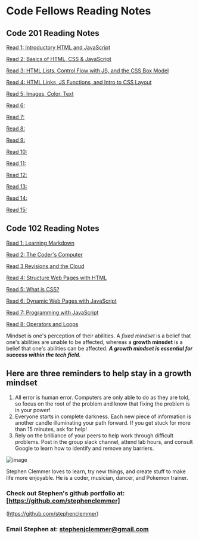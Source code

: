 # Code Fellows Reading Notes

## Code 201 Reading Notes

[Read 1: Introductory HTML and JavaScript](./class-01.md)

[Read 2: Basics of HTML, CSS & JavaScript](./class-02.md)

[Read 3: HTML Lists, Control Flow with JS, and the CSS Box Model](./class-03.md)

[Read 4: HTML Links, JS Functions, and Intro to CSS Layout](./class-04.md)

[Read 5: Images, Color, Text](./class-05.md)

[Read 6:](./class-06.md)

[Read 7:](./class-07.md)

[Read 8:](./class-08.md)

[Read 9:](./class-09.md)

[Read 10:](./class-10.md)

[Read 11:](./class-11.md)

[Read 12:](./class-12.md)

[Read 13:](./class-13.md)

[Read 14:](./class-14.md)

[Read 15:](./class-15.md)

## Code 102 Reading Notes

[Read 1: Learning Markdown](./Read1-LearningMarkdown.md)

[Read 2: The Coder's Computer](./Read2-TheCodersComputer.md)

[Read 3 Revisions and the Cloud](./Read3-RevisionsandtheCloud.md)

[Read 4: Structure Web Pages with HTML](./Read4-StructureWebPageswithHTML.md)

[Read 5: What is CSS?](./Read5-WhatisCSS.md)

[Read 6: Dynamic Web Pages with JavaScript](./Read6-DynamicWebPageswithJavaScript.md)

[Read 7: Programming with JavaScript](./Read7-ProgrammingWithJavaScript.md)

[Read 8: Operators and Loops](./Read8-OperatorsAndLoops.md)

Mindset is one's perception of their abilities. A *fixed mindset* is a belief that one's abilities are unable to be affected, whereas a **growth minsdet** is a belief that one's abilities can be affected. ***A growth mindset is essential for success within the tech field.***

## Here are three reminders to help stay in a growth mindset

1. All error is human error. Computers are only able to do as they are told, so focus on the root of the problem and know that fixing the problem is in your power!
2. Everyone starts in complete darkness. Each new piece of information is another candle illuminating your path forward. If you get stuck for more than 15 minutes, ask for help!
3. Rely on the brilliance of your peers to help work through difficult problems. Post in the group slack channel, attend lab hours, and consult Google to learn how to identify and remove any barriers.

![image](https://user-images.githubusercontent.com/106696997/176025527-3f24ec83-862c-4d96-9ee5-f6dfe8f4c537.png)

Stephen Clemmer loves to learn, try new things, and create stuff to make life more enjoyable. He is a coder, musician, dancer, and Pokemon trainer.

### Check out Stephen's github portfolio at: [https://github.com/stephenclemmer]

(https://github.com/stephenclemmer)

### Email Stephen at: stephenjclemmer@gmail.com
